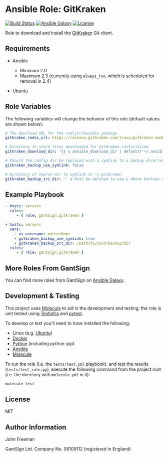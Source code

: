 Ansible Role: GitKraken
=======================

[![Build Status](https://travis-ci.org/gantsign/ansible-role-gitkraken.svg?branch=master)](https://travis-ci.org/gantsign/ansible-role-gitkraken)
[![Ansible Galaxy](https://img.shields.io/badge/ansible--galaxy-gantsign.gitkraken-blue.svg)](https://galaxy.ansible.com/gantsign/gitkraken)
[![License](https://img.shields.io/badge/license-MIT-blue.svg)](https://raw.githubusercontent.com/gantsign/ansible-role-gitkraken/master/LICENSE)

Role to download and install the [GitKraken](https://www.gitkraken.com) Git client.

Requirements
------------

* Ansible

    * Minimum 2.0
    * Maximum 2.3 (currently using `always_run`, which is scheduled for removal
      in 2.4)

* Ubuntu

Role Variables
--------------

The following variables will change the behavior of this role (default values
are shown below):

```yaml
# The download URL for the redistributable package
gitkraken_redis_url: https://release.gitkraken.com/linux/gitkraken-amd64.deb

# Directory to store files downloaded for GitKraken installation
gitkraken_download_dir: "{{ x_ansible_download_dir | default('~/.ansible/tmp/downloads') }}"

# Should the config dir be replaced with a symlink to a backup directory
gitkraken_backup_use_symlink: false

# Directory of source dir to symlink to ~/.gitkraken
gitkraken_backup_src_dir: '' # Must be defined to use & above boolean must be set to true
```

Example Playbook
----------------

```yaml
- hosts: servers
  roles:
     - { role: gantsign.gitkraken }
```
```yaml
- hosts: servers
  vars:
    - os_username: myUserName
    - gitkraken_backup_use_symlink: true
    - gitkraken_backup_src_dir: /path/to/your/backup/dir
  roles:
     - { role: gantsign.gitkraken }
```   

More Roles From GantSign
------------------------

You can find more roles from GantSign on
[Ansible Galaxy](https://galaxy.ansible.com/gantsign).

Development & Testing
---------------------

This project uses [Molecule](http://molecule.readthedocs.io/) to aid in the
development and testing; the role is unit tested using
[Testinfra](http://testinfra.readthedocs.io/) and
[pytest](http://docs.pytest.org/).

To develop or test you'll need to have installed the following:

* Linux (e.g. [Ubuntu](http://www.ubuntu.com/))
* [Docker](https://www.docker.com/)
* [Python](https://www.python.org/) (including python-pip)
* [Ansible](https://www.ansible.com/)
* [Molecule](http://molecule.readthedocs.io/)

To run the role (i.e. the `tests/test.yml` playbook), and test the results
(`tests/test_role.py`), execute the following command from the project root
(i.e. the directory with `molecule.yml` in it):

```bash
molecule test
```

License
-------

MIT

Author Information
------------------

John Freeman

GantSign Ltd.
Company No. 06109112 (registered in England)

